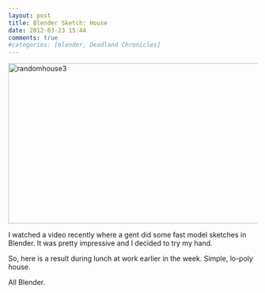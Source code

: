 ```yaml
---
layout: post
title: Blender Sketch: House
date: 2012-03-23 15:44
comments: true
#categories: [blender, Deadland Chronicles]
---
```

<a href="http://www.cubelabmedia.com/wp-content/uploads/2012/03/randomhouse3.png"><img class=" wp-image-202 alignleft" alt="randomhouse3" src="http://www.cubelabmedia.com/wp-content/uploads/2012/03/randomhouse3.png" width="576" height="324" /></a>

I watched a video recently where a gent did some fast model sketches in Blender. It was pretty impressive and I decided to try my hand.

So, here is a result during lunch at work earlier in the week. Simple, lo-poly house.

All Blender.
